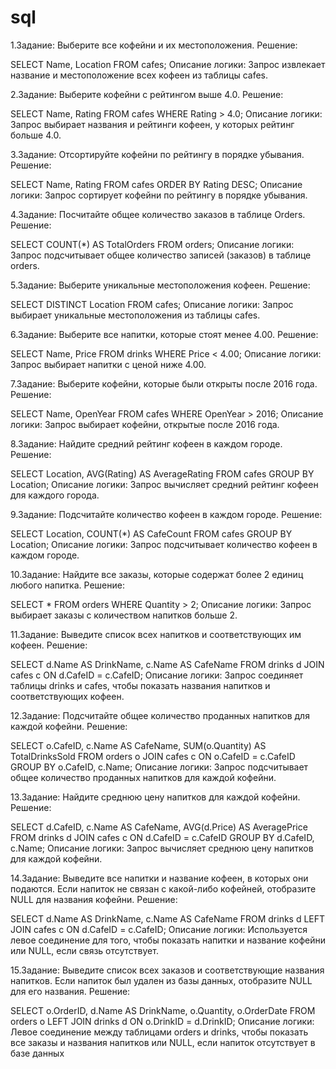 # sql
1.Задание: Выберите все кофейни и их местоположения. Решение:

SELECT Name, Location FROM cafes;
Описание логики: Запрос извлекает название и местоположение всех кофеен из таблицы cafes.

2.Задание: Выберите кофейни с рейтингом выше 4.0. Решение:

SELECT Name, Rating FROM cafes WHERE Rating > 4.0;
Описание логики: Запрос выбирает названия и рейтинги кофеен, у которых рейтинг больше 4.0.

3.Задание: Отсортируйте кофейни по рейтингу в порядке убывания. Решение:

SELECT Name, Rating FROM cafes ORDER BY Rating DESC;
Описание логики: Запрос сортирует кофейни по рейтингу в порядке убывания.

4.Задание: Посчитайте общее количество заказов в таблице Orders. Решение:

SELECT COUNT(*) AS TotalOrders FROM orders;
Описание логики: Запрос подсчитывает общее количество записей (заказов) в таблице orders.

5.Задание: Выберите уникальные местоположения кофеен. Решение:

SELECT DISTINCT Location FROM cafes;
Описание логики: Запрос выбирает уникальные местоположения из таблицы cafes.

6.Задание: Выберите все напитки, которые стоят менее 4.00. Решение:

SELECT Name, Price FROM drinks WHERE Price < 4.00;
Описание логики: Запрос выбирает напитки с ценой ниже 4.00.

7.Задание: Выберите кофейни, которые были открыты после 2016 года. Решение:

SELECT Name, OpenYear FROM cafes WHERE OpenYear > 2016;
Описание логики: Запрос выбирает кофейни, открытые после 2016 года.

8.Задание: Найдите средний рейтинг кофеен в каждом городе. Решение:

SELECT Location, AVG(Rating) AS AverageRating FROM cafes GROUP BY Location;
Описание логики: Запрос вычисляет средний рейтинг кофеен для каждого города.

9.Задание: Подсчитайте количество кофеен в каждом городе. Решение:

SELECT Location, COUNT(*) AS CafeCount FROM cafes GROUP BY Location;
Описание логики: Запрос подсчитывает количество кофеен в каждом городе.

10.Задание: Найдите все заказы, которые содержат более 2 единиц любого напитка. Решение:

SELECT * FROM orders WHERE Quantity > 2;
Описание логики: Запрос выбирает заказы с количеством напитков больше 2.

11.Задание: Выведите список всех напитков и соответствующих им кофеен. Решение:

SELECT d.Name AS DrinkName, c.Name AS CafeName
FROM drinks d
JOIN cafes c ON d.CafeID = c.CafeID;
Описание логики: Запрос соединяет таблицы drinks и cafes, чтобы показать названия напитков и соответствующих кофеен.

12.Задание: Подсчитайте общее количество проданных напитков для каждой кофейни. Решение:

SELECT o.CafeID, c.Name AS CafeName, SUM(o.Quantity) AS TotalDrinksSold
FROM orders o
JOIN cafes c ON o.CafeID = c.CafeID
GROUP BY o.CafeID, c.Name;
Описание логики: Запрос подсчитывает общее количество проданных напитков для каждой кофейни.

13.Задание: Найдите среднюю цену напитков для каждой кофейни. Решение:

SELECT d.CafeID, c.Name AS CafeName, AVG(d.Price) AS AveragePrice
FROM drinks d
JOIN cafes c ON d.CafeID = c.CafeID
GROUP BY d.CafeID, c.Name;
Описание логики: Запрос вычисляет среднюю цену напитков для каждой кофейни.

14.Задание: Выведите все напитки и название кофеен, в которых они подаются. Если напиток не связан с какой-либо кофейней, отобразите NULL для названия кофейни. Решение:

SELECT d.Name AS DrinkName, c.Name AS CafeName
FROM drinks d
LEFT JOIN cafes c ON d.CafeID = c.CafeID;
Описание логики: Используется левое соединение для того, чтобы показать напитки и название кофейни или NULL, если связь отсутствует.

15.Задание: Выведите список всех заказов и соответствующие названия напитков. Если напиток был удален из базы данных, отобразите NULL для его названия. Решение:

SELECT o.OrderID, d.Name AS DrinkName, o.Quantity, o.OrderDate
FROM orders o
LEFT JOIN drinks d ON o.DrinkID = d.DrinkID;
Описание логики: Левое соединение между таблицами orders и drinks, чтобы показать все заказы и названия напитков или NULL, если напиток отсутствует в базе данных
